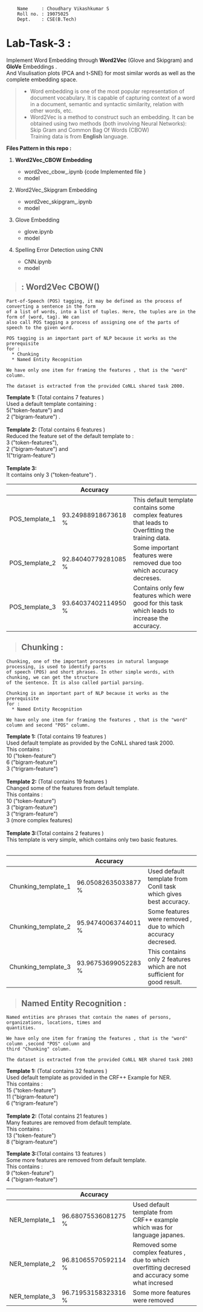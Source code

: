 ``` 
    Name     : Choudhary Vikashkumar S
    Roll no. : 19075025
    Dept.    : CSE(B.Tech)
```


# **Lab-Task-3** :
Implement Word Embedding through **Word2Vec** (Glove and Skipgram) and **GloVe** Embeddings .<br>
And Visulisation plots (PCA and t-SNE) for most similar words as well as the complete embedding space.

>* Word embedding is one of the most popular representation of document vocabulary. It is capable of capturing context of a word in a document, semantic and syntactic similarity, relation with other words, etc.
>* Word2Vec is a method to construct such an embedding. It can be obtained using two methods (both involving Neural Networks): Skip Gram and Common Bag Of Words (CBOW)
<br>Training data is from **English** language.<br>

**Files Pattern in this repo :**
1. **Word2Vec_CBOW Embedding**
   - word2vec_cbow_.ipynb {code Implemented file }
   - model
      
2. Word2Vec_Skipgram Embedding
   - word2vec_skipgram_.ipynb
   - model
3. Glove Embedding 
   - glove.ipynb
   - model
4. Spelling Error Detection using CNN
   - CNN.ipynb
   - model
> ##  : Word2Vec CBOW()
```
Part-of-Speech (POS) tagging, it may be defined as the process of converting a sentence in the form 
of a list of words, into a list of tuples. Here, the tuples are in the form of (word, tag). We can 
also call POS tagging a process of assigning one of the parts of speech to the given word.

POS tagging is an important part of NLP because it works as the prerequisite 
for :
  * Chunking
  * Named Entity Recognition

We have only one item for framing the features , that is the "word" column.

The dataset is extracted from the provided CoNLL shared task 2000.

```
**Template 1:** (Total contains 7 features )<br>
 Used a default template containing :<br>5("token-feature") and<br> 2 ("bigram-feature") .<br><br>
**Template 2:** (Total contains 6 features )<br>
 Reduced the feature set of the default template to :<br> 3 ("token-features"),<br>2 ("bigram-feature") and <br> 1("trigram-feature") <br><br>
**Template 3:**<br>
 It contains only 3 ("token-feature") .<br>
 
 
|  | **Accuracy** | |
|------ |---------|-|
| POS_template_1 | 93.24988918673618 % | This default template contains some complex features that leads to Overfitting the training data.|
| POS_template_2 | 92.84040779281085 % | Some important features were removed due too which accuracy decreses. |
| POS_template_3 | 93.64037402114950 % | Contains only few features which were good for this task which leads to increase the accuracy.|

> ## Chunking :
```
Chunking, one of the important processes in natural language processing, is used to identify parts 
of speech (POS) and short phrases. In other simple words, with chunking, we can get the structure 
of the sentence. It is also called partial parsing.

Chunking is an important part of NLP because it works as the prerequisite 
for :
  * Named Entity Recognition

We have only one item for framing the features , that is the "word" column and second "POS" column.
```
**Template 1:** (Total contains 19 features )<br>
 Used default template as provided by the CoNLL shared task 2000.<br>
 This contains : <br>10 ("token-feature")<br>
                 6  ("bigram-feature")<br>
                 3  ("trigram-feature")<br><br>
**Template 2:** (Total contains 19 features )<br>
  Changed some of the features from default template.<br>
  This contains : <br>10 ("token-feature")<br>
                 3  ("bigram-feature")<br>
                 3  ("trigram-feature")<br>
                 3  (more complex features)<br><br>
**Template 3:**(Total contains 2 features )<br>
 This template is very simple, which contains only two basic features.<br><br>
 
 
|  | **Accuracy** | |
|------ |---------|-|
| Chunking_template_1 | 96.05082635033877 % | Used default template from Conll task which gives best accuracy. |
| Chunking_template_2 | 95.94740063744011 % | Some features were removed , due to which accuracy decresed. |
| Chunking_template_3 | 93.96753699052283 % | This contains only 2 features which are not sufficient for good result. |

> ## Named Entity Recognition :
```
Named entities are phrases that contain the names of persons, organizations, locations, times and 
quantities.

We have only one item for framing the features , that is the "word" column ,second "POS" column and 
third "Chunking" column.

The dataset is extracted from the provided CoNLL NER shared task 2003
```
**Template 1:** (Total contains 32 features )<br>
 Used default template as provided in the CRF++ Example for NER.<br>
 This contains : <br>15 ("token-feature")<br>
                 11  ("bigram-feature")<br>
                 6  ("trigram-feature")<br><br>
**Template 2:** (Total contains 21 features )<br>
  Many features are removed from default template.<br>
  This contains : <br>13 ("token-feature")<br>
                 8  ("bigram-feature")<br>
                 
**Template 3:**(Total contains 13 features )<br>
 Some more features are removed from default template.<br>
  This contains : <br>9 ("token-feature")<br>
                 4  ("bigram-feature")<br>

|  | **Accuracy** | |
|------ |---------|-|
|NER_template_1|96.68075536081275 % | Used default template from CRF++ example which was for language japanes.|
|NER_template_2|96.81065570592114 % | Removed some complex features , due to which overfitting decresed and accuracy some what incresed |
|NER_template_3|96.71953158323316 % | Some more features were removed |
